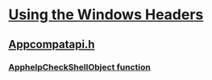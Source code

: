 # [Using the Windows Headers](../_winprog/index.md)
## [Appcompatapi.h](index.md)
### [ApphelpCheckShellObject function](../appcompatapi/nf-appcompatapi-apphelpcheckshellobject.md)
